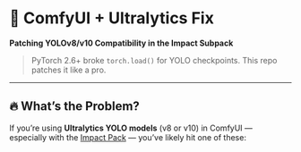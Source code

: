 # 🧠 ComfyUI + Ultralytics Fix  
**Patching YOLOv8/v10 Compatibility in the Impact Subpack**

> PyTorch 2.6+ broke `torch.load()` for YOLO checkpoints. This repo patches it like a pro.

---

## 🔥 What’s the Problem?

If you’re using **Ultralytics YOLO models** (v8 or v10) in ComfyUI — especially with the [Impact Pack](https://github.com/ltdrdata/ComfyUI-Impact-Pack) — you’ve likely hit one of these:

